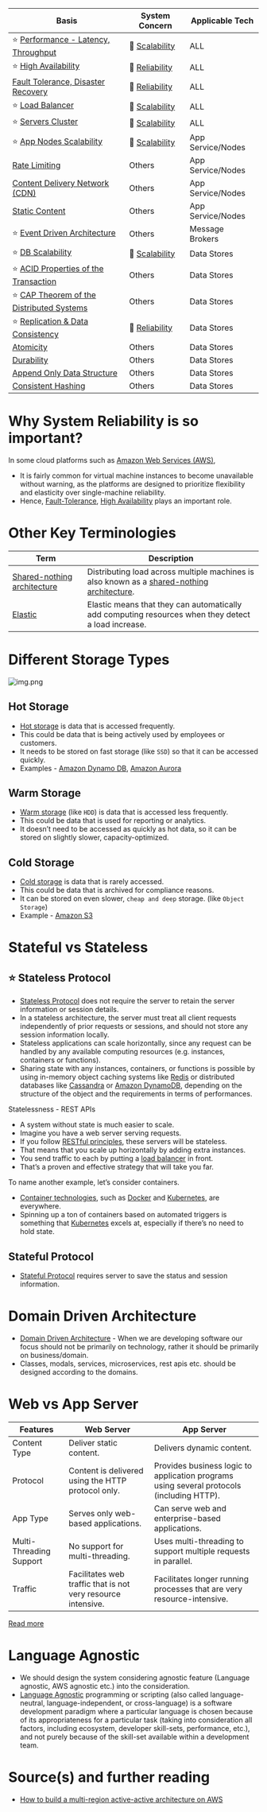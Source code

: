 
| Basis                                                                                       | System Concern                                       | Applicable Tech     |
|---------------------------------------------------------------------------------------------|------------------------------------------------------|---------------------|
| :star: [Performance - Latency, Throughput](Scalability/LatencyThroughput.md)                | :rocket: [Scalability](Scalability/Readme.md)        | ALL                 |
| :star: [High Availability](Reliability/HighAvailability.md)                                 | :handshake: [Reliability](Reliability/Readme.md)     | ALL                 |
| [Fault Tolerance, Disaster Recovery](Reliability/FaultTolerance&DisasterRecovery.md)        | :handshake: [Reliability](Reliability/Readme.md)     | ALL                 |
| :star: [Load Balancer](Scalability/LoadBalancer.md)                                         | :rocket: [Scalability](Scalability/Readme.md)        | ALL                 |
| :star: [Servers Cluster](Scalability/ServersCluster.md)                                     | :rocket: [Scalability](Scalability/Readme.md)        | ALL                 |
| :star: [App Nodes Scalability](Scalability/AppNodesScalability.md)                          | :rocket: [Scalability](Scalability/Readme.md)        | App Service/Nodes   |
| [Rate Limiting](../../3_HLDDesignProblems/RateLimiterAPI/Readme.md)                         | Others                                               | App Service/Nodes   |
| [Content Delivery Network (CDN)](CDNs/CDNs.md)                                              | Others                                               | App Service/Nodes   |
| [Static Content](CDNs/StaticContentWithCDN.md)                                              | Others                                               | App Service/Nodes   |
| :star: [Event Driven Architecture](MessageBrokers/EventDrivenArchitecture.md)                              | Others                                               | Message Brokers     |
| :star: [DB Scalability](Scalability/DBScalability.md)                                       | :rocket: [Scalability](Scalability/Readme.md)        | Data Stores         |
| :star: [ACID Properties of the Transaction](Database/ACIDPropertyTransaction.md)            | Others                                               | Data Stores         |
| :star: [CAP Theorem of the Distributed Systems](Database/CAPTheorem.md)                     | Others                                               | Data Stores         |
| :star: [Replication & Data Consistency](Database/ReplicationAndDataConsistency.md)          | :handshake: [Reliability](Reliability/Readme.md)     | Data Stores         |
| [Atomicity](Database/Atomicity.md)                                                          | Others                                               | Data Stores         |
| [Durability](Database/Durability.md)                                                        | Others                                               | Data Stores         |
| [Append Only Data Structure](Database/AppendOnlyDataStructure.md)                           | Others                                               | Data Stores         |
| [Consistent Hashing](Database/ConsistentHashing.md)                                         | Others                                               | Data Stores         |

# Why System Reliability is so important?

In some cloud platforms such as [Amazon Web Services (AWS)](../../2_AWSComponents/Readme.md),
- It is fairly common for virtual machine instances to become unavailable without warning, as the platforms are designed to prioritize flexibility and elasticity over single-machine reliability.
- Hence, [Fault-Tolerance](Reliability/FaultTolerance&DisasterRecovery.md), [High Availability](Reliability/HighAvailability.md) plays an important role.

# Other Key Terminologies

| Term                        | Description                                                                                                                                             |
|-----------------------------|---------------------------------------------------------------------------------------------------------------------------------------------------------|
| [Shared-nothing architecture](https://en.wikipedia.org/wiki/Shared-nothing_architecture) | Distributing load across multiple machines is also known as a [shared-nothing architecture](https://en.wikipedia.org/wiki/Shared-nothing_architecture). |
| [Elastic](https://www.merriam-webster.com/dictionary/elastic)                     | Elastic means that they can automatically add computing resources when they detect a load increase.                                                     |

# Different Storage Types

![img.png](https://www.ctera.com/wp-content/uploads/2019/02/Ctera-Cool-Medium-Hot-Graphic-051122.jpg)

## Hot Storage
- [Hot storage](https://www.ctera.com/company/blog/differences-hot-warm-cold-file-storage/) is data that is accessed frequently.
- This could be data that is being actively used by employees or customers.
- It needs to be stored on fast storage (like `SSD`) so that it can be accessed quickly.
- Examples - [Amazon Dynamo DB](../../2_AWSComponents/6_DatabaseServices/AmazonDynamoDB/Readme.md), [Amazon Aurora](../../2_AWSComponents/6_DatabaseServices/AmazonRDSAurora)

## Warm Storage
- [Warm storage](https://www.ctera.com/company/blog/differences-hot-warm-cold-file-storage/) (like `HDD`) is data that is accessed less frequently.
- This could be data that is used for reporting or analytics.
- It doesn’t need to be accessed as quickly as hot data, so it can be stored on slightly slower, capacity-optimized.

## Cold Storage
- [Cold storage](https://www.ctera.com/company/blog/differences-hot-warm-cold-file-storage/) is data that is rarely accessed.
- This could be data that is archived for compliance reasons.
- It can be stored on even slower, `cheap and deep` storage. (like `Object Storage`)
- Example - [Amazon S3](../../2_AWSComponents/7_StorageServices/AmazonS3.md)

# Stateful vs Stateless

## :star: Stateless Protocol
- [Stateless Protocol](https://www.geeksforgeeks.org/difference-between-stateless-and-stateful-protocol/) does not require the server to retain the server information or session details.
- In a stateless architecture, the server must treat all client requests independently of prior requests or sessions, and should not store any session information locally.
- Stateless applications can scale horizontally, since any request can be handled by any available computing resources (e.g. instances, containers or functions).
- Sharing state with any instances, containers, or functions is possible by using in-memory object caching systems like [Redis](../3_DatabaseComponents/In-Memory-Cache/Redis) or distributed databases like [Cassandra](../3_DatabaseComponents/NoSQL-Databases/ApacheCasandra.md) or [Amazon DynamoDB](../../2_AWSComponents/6_DatabaseServices/AmazonDynamoDB/Readme.md), depending on the structure of the object and the requirements in terms of performances.

Statelessness - REST APIs
- A system without state is much easier to scale.
- Imagine you have a web server serving requests.
- If you follow [RESTful principles](../2_APITechOptions/REST.md), these servers will be stateless.
- That means that you scale up horizontally by adding extra instances.
- You send traffic to each by putting a [load balancer](Scalability/LoadBalancer.md) in front.
- That’s a proven and effective strategy that will take you far.

To name another example, let’s consider containers.
- [Container technologies](../6_ContainerOrchestrationServices/Readme.md), such as [Docker](../6_ContainerOrchestrationServices/Docker/Readme.md) and [Kubernetes](../6_ContainerOrchestrationServices/Kubernates.md), are everywhere.
- Spinning up a ton of containers based on automated triggers is something that [Kubernetes](../6_ContainerOrchestrationServices/Kubernates.md) excels at, especially if there’s no need to hold state.

## Stateful Protocol
- [Stateful Protocol](https://www.geeksforgeeks.org/difference-between-stateless-and-stateful-protocol/) requires server to save the status and session information.

# Domain Driven Architecture
- [Domain Driven Architecture](https://www.geeksforgeeks.org/domain-driven-design-ddd/) - When we are developing software our focus should not be primarily on technology, rather it should be primarily on business/domain.
- Classes, modals, services, microservices, rest apis etc. should be designed according to the domains.

# Web vs App Server

| Features                | Web Server                                                   | App Server                                                                                |
|-------------------------|--------------------------------------------------------------|-------------------------------------------------------------------------------------------|
| Content Type            | Deliver static content.                                      | Delivers dynamic content.                                                                 |
| Protocol                | Content is delivered using the HTTP protocol only.           | Provides business logic to application programs using several protocols (including HTTP). |
| App Type                | Serves only web-based applications.                          | Can serve web and enterprise-based applications.                                          |
| Multi-Threading Support | No support for multi-threading.                              | Uses multi-threading to support multiple requests in parallel.                            |
| Traffic                 | Facilitates web traffic that is not very resource intensive. | Facilitates longer running processes that are very resource-intensive.                    |

[Read more](https://www.educative.io/answers/web-server-vs-application-server)

# Language Agnostic
- We should design the system considering agnostic feature (Language agnostic, AWS agnostic etc.) into the consideration.
- [Language Agnostic](https://en.wikipedia.org/wiki/Language-agnostic) programming or scripting (also called language-neutral, language-independent, or cross-language) is a software development paradigm where a particular language is chosen because of its appropriateness for a particular task (taking into consideration all factors, including ecosystem, developer skill-sets, performance, etc.), and not purely because of the skill-set available within a development team.

# Source(s) and further reading
- [How to build a multi-region active-active architecture on AWS](https://acloudguru.com/blog/engineering/why-and-how-do-we-build-a-multi-region-active-active-architecture)


